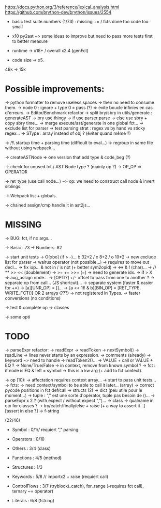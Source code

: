 https://docs.python.org/3/reference/lexical_analysis.html
https://github.com/brython-dev/brython/issues/2554

- basic test suite.numbers (1/73) : missing += / fcts done too
code too small

- x10 py2ast ~> some ideas to improve but need to pass more tests first to better measure
- runtime -> x18+ / overall x2.4 (genFct)
- code size -> x5.

48k -> 15k

Possible improvements:
=====================

-> python formatter to remove useless spaces
    => then no need to consume them.
-> node 0 : ignore + type 0 = pass (?) => évite boucle infinies en cas d'erreurs.
-> Editor/Benchmark refactor
    -> split bry/sbry in utils/generate : generateAST
        -> bry use thingy
        -> if use parser parse
        -> else use sbry + copy sbry time...
    -> merge execute/ast/generate in one global fct...
    -> exclude list for parser
-> test parsing strat : regex vs by hand vs sticky regex...
-> SType : array instead of obj ? (éviter quand même ?)

-> /!\ startup time + parsing time (difficult to eval...)
-> regroup in same file without using webpack...

-> createASTNode => one version that add type & code_beg (?)

-> check for unused fct / AST Node type ? (mainly op ?)
-> OP_OP => OPERATOR

-> ret_type (use call node...) ~> op: we need to construct call node & invert siblings.

-> Webpack list + globals.

-> chained assign/cmp handle it in ast2js...

MISSING
=======

-> BUG: fct, if no args...

-> Basic  : 73
-> Numbers: 82

-> start unit tests
    -> O[xbo] (if > -)... b 32+2 / x 8+2 / o 10+2
    -> new exclude list for parser
    -> walrus operator (not possible...) -> requires to move out decl...
    -> fix iop... & not in / is not (+ better sym2opid)
        -> <=> & ! (char)...
        -> // ** >> << (doublement)
        -> >= += >>=   (=)
            -> need to generate idx.
            -> if > X => aug_assign node...
            -> [OPTI?] +/- offset to pass from one to another ?
    -> separate op from call... (JS shortcut)...
        -> separate system (faster & easier for +=)
            -> [a][UNR_OP]           = []...
            -> [a << 16 & b][BIN_OP] = [RET_TYPE, WRITE_FCT()] OR 2 arrays (???)
                -> not registered in Types.
                -> faster conversions (no conditions)

-> test & complete op
-> classes

-> some opti

TODO
====

-> parseExpr refactor:
    -> readExpr
        -> readToken
            -> nextSymbol()
    -> readLine -> lines never starts by an expression.
        -> comments (already)
        -> keyword ~> need to handle
            -> readToken2()...
        -> VALUE + call or VALUE + EQ ?
    -> None/True/False -> in context, remove from known symbol ?
    -> fct : if node is EQ & left = symbol -> this is a kw arg (+ add to fct context).

-> op (10):
-> affectation requires context array...
-> start to pass unit tests...
-> fcts:
    -> need context/symbol to be able to call it later... (array)
    -> correct pycode positions in fct def/call
-> structs (2)
    -> dict (peu utile pour le moment...)
    -> tuple : "," est une sorte d'opérator, tuple pas besoin de ()...
        -> parseExpr x 2 ? (with expect / without expect ",")...
-> class
    -> qualname in ctx for classes ?
-> try/catch/finally/else + raise (+ a way to assert it...) [assert in else ?]
-> f-string

(22/46)
- Symbol       : 0/1// requiert "," parsing
- Operators    : 0/10

- Others       : 3/4 (class)
- Functions    : 4/5 (method)

- Structures   : 1/3

- Keywords     : 5/8  // importx2 + raise (requiert call)
- ControlFlows : 3/7 (tryblock(_catch), for_range (-requires fct call), ternary ~= operator)

- Literals     : 6/8 (fstring)